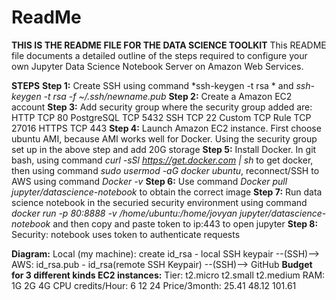# ReadMe
**THIS IS THE README FILE FOR THE DATA SCIENCE TOOLKIT**
This README file documents a detailed outline of the steps required to configure your own Jupyter Data Science Notebook Server on Amazon Web Services.

**STEPS**
**Step 1:** Create SSH using command *ssh-keygen -t rsa * and *ssh-keygen -t rsa -f ~/.ssh/newname.pub*
**Step 2:** Create a Amazon EC2 account
**Step 3:** Add security group where the security group added are: 
            HTTP TCP 80
            PostgreSQL TCP 5432
            SSH TCP 22
            Custom TCP Rule TCP 27016
            HTTPS TCP 443
 **Step 4:** Launch Amazon EC2 instance. First choose ubuntu AMI, because AMI works well for Docker. Using the security group set up in the above step and add 20G storage
 **Step 5:** Install Docker. In git bash, using command *curl -sSl https://get.docker.com | sh* to get docker, then using 
 command *sudo usermod -aG docker ubuntu*, reconnect/SSH to AWS using command *Docker -v*
 **Step 6:** Use command *Docker pull jupyter/datascience-notebook* to obtain the correct image
 **Step 7:** Run data science notebook in the securied security environment using command *docker run -p 80:8888 -v /home/ubuntu:/home/jovyan jupyter/datascience-notebook* and then copy and paste token to ip:443 to open jupyter
 **Step 8:** Security: notebook uses token to authenticate requests
 
 **Diagram:** Local (my machine): create id_rsa - local SSH keypair --(SSH)--> AWS: id_rsa.pub - id_rsa(remote SSH Keypair) 
 --(SSH)--> GitHub
 **Budget for 3 different kinds EC2 instances:** 
 Tier:             t2.micro  t2.small  t2.medium
 RAM:              1G        2G        4G
 CPU credits/Hour: 6         12        24
 Price/3month:     25.41     48.12     101.61

